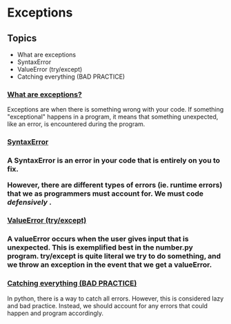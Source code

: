 # Exceptions

<h2> Topics </h2>
<ul>
    <li> What are exceptions </li>
    <li> SyntaxError </ins>
    <li> ValueError (try/except) </ins>
    <li> Catching everything (BAD PRACTICE) </ins>
</ul>

<h3><ins> What are exceptions? </ins> </h3> 

Exceptions are when there is something wrong with your code. 
If something "exceptional" happens in a program, it means that something
unexpected, like an error, is encountered during the program.

<h3><ins> SyntaxError </ins> <h3>

A SyntaxError is an error in your code that is entirely on you to fix.

However, there are different types of errors (ie. runtime errors) that we as <strong> programmers </strong> must account for. We must code 
<em> defensively </em>.

<h3><ins> ValueError (try/except) </ins> <h3>
A valueError occurs when the user gives input that is unexpected. 
This is exemplified best in the number.py program. try/except is quite literal
we try to do something, and we throw an exception in the event that we get a 
valueError. 

<h3><ins> Catching everything (BAD PRACTICE)</ins></h3>
In python, there is a way to catch all errors. However, this is considered lazy and bad practice. Instead, we should account for any errors that could happen and program accordingly. 